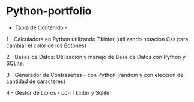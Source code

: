 # Python-portfolio
- Tabla de Contenido -
  
1 - Calculadora en Python utilizando Tkinter (utilizando notacion Css para cambiar el color de los Botones)

2 - Bases de Datos: Utilizacion y manejo de Base de Datos con Python y SQLite.

3 - Generador de Contraseñas - con Python (random y con eleccion de cantidad de caracteres)

4 - Gestor de Libros - con Tkinter y Sqlite 
